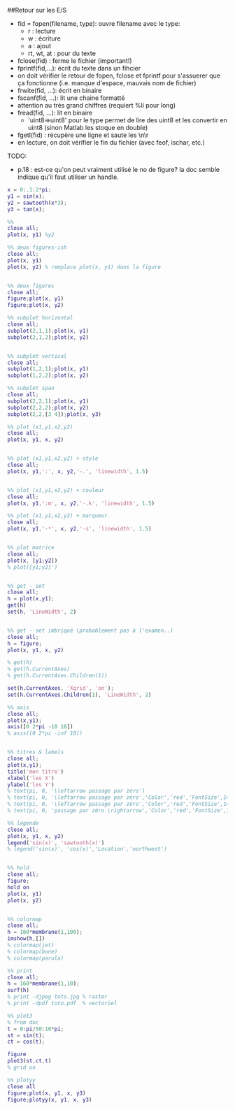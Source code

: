 ##Retour sur les E/S
 * fid = fopen(filename, type): ouvre filename avec le type:
   * r : lecture
   * w : écriture
   * a : ajout
   * rt, wt, at : pour du texte
 * fclose(fid) : ferme le fichier (important!)
 * fprintf(fid,...): écrit du texte dans un fihcier
 * on doit vérifier le retour de fopen, fclose et fprintf pour s'assuerer que ça fonctionne (i.e. manque d'espace, mauvais nom de fichier)
 * frwite(fid, ...): écrit en binaire 
 * fscanf(fid, ...): lit une chaine formatté
  * attention au très grand chiffres (requiert %li pour long)
 * fread(fid, ...): lit en binaire
   * 'uint8=>uint8' pour le type permet de lire des uint8 et les convertir en uint8 (sinon Matlab les stoque en double)
 * fgetl(fid) : récupère une ligne et saute les \n\r
 * en lecture, on doit vérifier le fin du fichier (avec feof, ischar, etc.)
 



TODO:

* p.18 : est-ce qu'on peut vraiment utilisé le no de figure? la doc semble indique qu'il faut utiliser un handle.





``` Matlab
x = 0:.1:2*pi;
y1 = sin(x);
y2 = sawtooth(x*3);
y3 = tan(x);

%%
close all;
plot(x, y1) %y2

%% deux figures-ish
close all;
plot(x, y1)
plot(x, y2) % remplace plot(x, y1) dans la figure


%% deux figures
close all;
figure;plot(x, y1)
figure;plot(x, y2)

%% subplot horizontal
close all;
subplot(2,1,1);plot(x, y1)
subplot(2,1,2);plot(x, y2)


%% subplot vertical
close all;
subplot(1,2,1);plot(x, y1)
subplot(1,2,2);plot(x, y2)

%% subplot span
close all;
subplot(2,2,1);plot(x, y1)
subplot(2,2,2);plot(x, y2)
subplot(2,2,[3 4]);plot(x, y3)

%% plot (x1,y1,x2,y2)
close all;
plot(x, y1, x, y2)


%% plot (x1,y1,x2,y2) + style
close all;
plot(x, y1,':', x, y2,'-.', 'linewidth', 1.5)


%% plot (x1,y1,x2,y2) + couleur
close all;
plot(x, y1,':m', x, y2,'-.k', 'linewidth', 1.5)

%% plot (x1,y1,x2,y2) + marqueur
close all;
plot(x, y1,'-*', x, y2,'-s', 'linewidth', 1.5)


%% plot matrice
close all;
plot(x, [y1;y2])
% plot([y1;y2]')


%% get - set
close all;
h = plot(x,y1);
get(h)
set(h, 'LineWidth', 2)


%% get - set imbriqué (probablement pas à l'examen..)
close all;
h = figure;
plot(x, y1, x, y2)

% get(h)
% get(h.CurrentAxes)
% get(h.CurrentAxes.Children(1))

set(h.CurrentAxes, 'Xgrid', 'on');
set(h.CurrentAxes.Children(1), 'LineWidth', 2)

%% axis
close all;
plot(x,y1);
axis([0 2*pi -10 10])
% axis([0 2*pi -inf 10])


%% titres & labels
close all;
plot(x,y1);
title('mon titre')
xlabel('les X')
ylabel('les Y')
% text(pi, 0, '\leftarrow passage par zéro')
% text(pi, 0, '\leftarrow passage par zéro','Color','red','FontSize',14)
% text(pi, 0, '\leftarrow passage par zéro','Color','red','FontSize',14)
% text(pi, 0, 'passage par zéro \rightarrow','Color','red','FontSize',14, 'HorizontalAlignment', 'right')

%% légende
close all;
plot(x, y1, x, y2)
legend('sin(x)', 'sawtooth(x)')
% legend('sin(x)', 'cos(x)','Location','northwest')


%% hold
close all;
figure;
hold on
plot(x, y1)
plot(x, y2)


%% colormap
close all;
h = 160*membrane(1,100);
imshow(h,[])
% colormap(jet)
% colormap(bone)
% colormap(parula)

%% print
close all;
h = 160*membrane(1,10);
surf(h)
% print -djpeg toto.jpg % raster
% print -dpdf toto.pdf  % vectoriel

%% plot3
% from doc
t = 0:pi/50:10*pi;
st = sin(t);
ct = cos(t);

figure
plot3(st,ct,t)
% grid on

%% plotyy
close all
figure;plot(x, y1, x, y3)
figure;plotyy(x, y1, x, y3)
```

